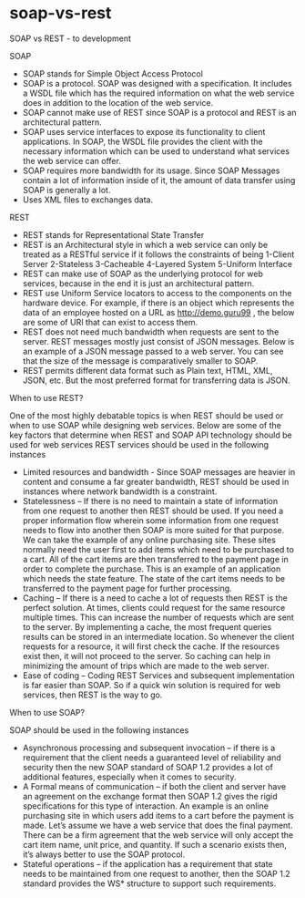 # soap-vs-rest
SOAP vs REST - to development

SOAP

- SOAP stands for Simple Object Access Protocol
- SOAP is a protocol. SOAP was designed with a specification. It includes a WSDL file which has the required information on what the web service does in addition to the location of the web service.
- SOAP cannot make use of REST since SOAP is a protocol and REST is an architectural pattern.
- SOAP uses service interfaces to expose its functionality to client applications. In SOAP, the WSDL file provides the client with the necessary information which can be used to understand what services the web service can offer.
- SOAP requires more bandwidth for its usage. Since SOAP Messages contain a lot of information inside of it, the amount of data transfer using SOAP is generally a lot.
- Uses XML files to exchanges data.

REST

- REST stands for Representational State Transfer
- REST is an Architectural style in which a web service can only be treated as a RESTful service if it follows the constraints of being
  1-Client Server
  2-Stateless
  3-Cacheable
  4-Layered System
  5-Uniform Interface
- REST can make use of SOAP as the underlying protocol for web services, because in the end it is just an architectural pattern.
- REST use Uniform Service locators to access to the components on the hardware device. For example, if there is an object which represents the data of an employee hosted on a URL as http://demo.guru99 , the below are some of URI that can exist to access them.
- REST does not need much bandwidth when requests are sent to the server. REST messages mostly just consist of JSON messages. Below is an example of a JSON message passed to a web server. You can see that the size of the message is comparatively smaller to SOAP.
- REST permits different data format such as Plain text, HTML, XML, JSON, etc. But the most preferred format for transferring data is JSON.

When to use REST?

One of the most highly debatable topics is when REST should be used or when to use SOAP while designing web services. Below are some of the key factors that determine when REST and SOAP API technology should be used for web services REST services should be used in the following instances

- Limited resources and bandwidth - Since SOAP messages are heavier in content and consume a far greater bandwidth, REST should be used in instances where network bandwidth is a constraint.
- Statelessness – If there is no need to maintain a state of information from one request to another then REST should be used. If you need a proper information flow wherein some information from one request needs to flow into another then SOAP is more suited for that purpose. We can take the example of any online purchasing site. These sites normally need the user first to add items which need to be purchased to a cart. All of the cart items are then transferred to the payment page in order to complete the purchase. This is an example of an application which needs the state feature. The state of the cart items needs to be transferred to the payment page for further processing.
- Caching – If there is a need to cache a lot of requests then REST is the perfect solution. At times, clients could request for the same resource multiple times. This can increase the number of requests which are sent to the server. By implementing a cache, the most frequent queries results can be stored in an intermediate location. So whenever the client requests for a resource, it will first check the cache. If the resources exist then, it will not proceed to the server. So caching can help in minimizing the amount of trips which are made to the web server.
- Ease of coding – Coding REST Services and subsequent implementation is far easier than SOAP. So if a quick win solution is required for web services, then REST is the way to go.

When to use SOAP?

SOAP should be used in the following instances

- Asynchronous processing and subsequent invocation – if there is a requirement that the client needs a guaranteed level of reliability and security then the new SOAP standard of SOAP 1.2 provides a lot of additional features, especially when it comes to security.
- A Formal means of communication – if both the client and server have an agreement on the exchange format then SOAP 1.2 gives the rigid specifications for this type of interaction. An example is an online purchasing site in which users add items to a cart before the payment is made. Let’s assume we have a web service that does the final payment. There can be a firm agreement that the web service will only accept the cart item name, unit price, and quantity. If such a scenario exists then, it’s always better to use the SOAP protocol.
- Stateful operations – if the application has a requirement that state needs to be maintained from one request to another, then the SOAP 1.2 standard provides the WS* structure to support such requirements.